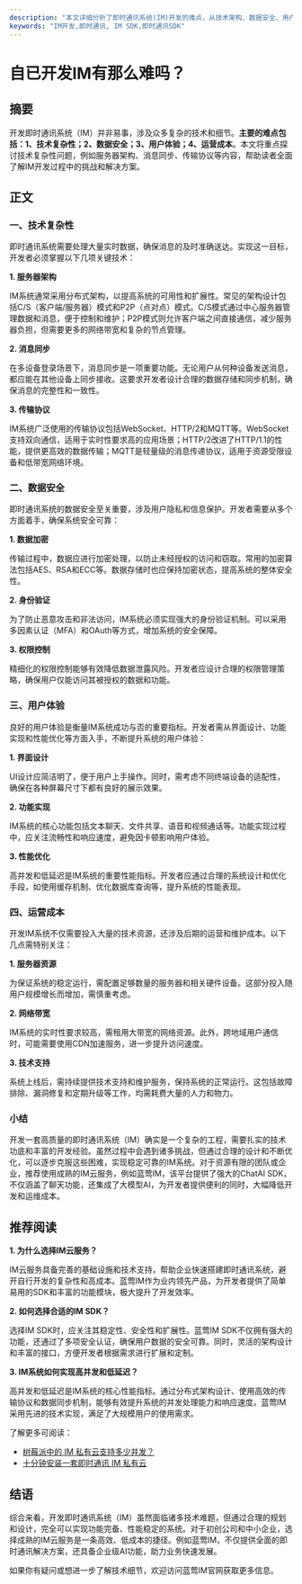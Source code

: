 ```yaml
---
description: "本文详细分析了即时通讯系统(IM)开发的难点，从技术架构、数据安全、用户体验和运营成本等多个角度，探讨是否值得自已开发IM系统。"
keywords: "IM开发,即时通讯, IM SDK,即时通讯SDK"
---
```

# 自已开发IM有那么难吗？

## 摘要

开发即时通讯系统（IM）并非易事，涉及众多复杂的技术和细节。**主要的难点包括：1、技术复杂性；2、数据安全；3、用户体验；4、运营成本**。本文将重点探讨技术复杂性问题，例如服务器架构、消息同步、传输协议等内容，帮助读者全面了解IM开发过程中的挑战和解决方案。

## 正文

### 一、技术复杂性

即时通讯系统需要处理大量实时数据，确保消息的及时准确送达。实现这一目标，开发者必须掌握以下几项关键技术：

**1. 服务器架构**

IM系统通常采用分布式架构，以提高系统的可用性和扩展性。常见的架构设计包括C/S（客户端/服务器）模式和P2P（点对点）模式。C/S模式通过中心服务器管理数据和消息，便于控制和维护；P2P模式则允许客户端之间直接通信，减少服务器负担，但需要更多的网络带宽和复杂的节点管理。

**2. 消息同步**

在多设备登录场景下，消息同步是一项重要功能。无论用户从何种设备发送消息，都应能在其他设备上同步接收。这要求开发者设计合理的数据存储和同步机制，确保消息的完整性和一致性。

**3. 传输协议**

IM系统广泛使用的传输协议包括WebSocket、HTTP/2和MQTT等。WebSocket支持双向通信，适用于实时性要求高的应用场景；HTTP/2改进了HTTP/1.1的性能，提供更高效的数据传输；MQTT是轻量级的消息传递协议，适用于资源受限设备和低带宽网络环境。

### 二、数据安全

即时通讯系统的数据安全至关重要，涉及用户隐私和信息保护。开发者需要从多个方面着手，确保系统安全可靠：

**1. 数据加密**

传输过程中，数据应进行加密处理，以防止未经授权的访问和窃取。常用的加密算法包括AES、RSA和ECC等。数据存储时也应保持加密状态，提高系统的整体安全性。

**2. 身份验证**

为了防止恶意攻击和非法访问，IM系统必须实现强大的身份验证机制。可以采用多因素认证（MFA）和OAuth等方式，增加系统的安全保障。

**3. 权限控制**

精细化的权限控制能够有效降低数据泄露风险。开发者应设计合理的权限管理策略，确保用户仅能访问其被授权的数据和功能。

### 三、用户体验

良好的用户体验是衡量IM系统成功与否的重要指标。开发者需从界面设计、功能实现和性能优化等方面入手，不断提升系统的用户体验：

**1. 界面设计**

UI设计应简洁明了，便于用户上手操作。同时，需考虑不同终端设备的适配性，确保在各种屏幕尺寸下都有良好的展示效果。

**2. 功能实现**

IM系统的核心功能包括文本聊天、文件共享、语音和视频通话等。功能实现过程中，应关注流畅性和响应速度，避免因卡顿影响用户体验。

**3. 性能优化**

高并发和低延迟是IM系统的重要性能指标。开发者应通过合理的系统设计和优化手段，如使用缓存机制、优化数据库查询等，提升系统的性能表现。

### 四、运营成本

开发IM系统不仅需要投入大量的技术资源，还涉及后期的运营和维护成本。以下几点需特别关注：

**1. 服务器资源**

为保证系统的稳定运行，需配置足够数量的服务器和相关硬件设备。这部分投入随用户规模增长而增加，需慎重考虑。

**2. 网络带宽**

IM系统的实时性要求较高，需租用大带宽的网络资源。此外，跨地域用户通信时，可能需要使用CDN加速服务，进一步提升访问速度。

**3. 技术支持**

系统上线后，需持续提供技术支持和维护服务，保持系统的正常运行。这包括故障排除、漏洞修复和定期升级等工作，均需耗费大量的人力和物力。

### 小结

开发一套高质量的即时通讯系统（IM）确实是一个复杂的工程，需要扎实的技术功底和丰富的开发经验。虽然过程中会遇到诸多挑战，但通过合理的设计和不断优化，可以逐步克服这些困难，实现稳定可靠的IM系统。对于资源有限的团队或企业，推荐使用成熟的IM云服务，例如蓝莺IM，该平台提供了强大的ChatAI SDK，不仅涵盖了聊天功能，还集成了大模型AI，为开发者提供便利的同时，大幅降低开发和运维成本。

## 推荐阅读

**1. 为什么选择IM云服务？**

IM云服务具备完善的基础设施和技术支持，帮助企业快速搭建即时通讯系统，避开自行开发的复杂性和高成本。蓝莺IM作为业内领先产品，为开发者提供了简单易用的SDK和丰富的功能模块，极大提升了开发效率。

**2. 如何选择合适的IM SDK？**

选择IM SDK时，应关注其稳定性、安全性和扩展性。蓝莺IM SDK不仅拥有强大的功能，还通过了多项安全认证，确保用户数据的安全可靠。同时，灵活的架构设计和丰富的接口，方便开发者根据需求进行扩展和定制。

**3. IM系统如何实现高并发和低延迟？**

高并发和低延迟是IM系统的核心性能指标。通过分布式架构设计、使用高效的传输协议和数据同步机制，能够有效提升系统的并发处理能力和响应速度。蓝莺IM采用先进的技术实现，满足了大规模用户的使用需求。

了解更多可阅读：
- [树莓派中的 IM 私有云支持多少并发？](articles/product-and-technologies/how-much-concurrency-is-supported-by-im-private-cloud-in-raspberry-pi.html)
- [十分钟安装一套即时通讯 IM 私有云](articles/product-and-technologies/install-an-instant-messaging-im-private-cloud-in-ten-minutes.html)

## 结语

综合来看，开发即时通讯系统（IM）虽然面临诸多技术难题，但通过合理的规划和设计，完全可以实现功能完备、性能稳定的系统。对于初创公司和中小企业，选择成熟的IM云服务是一条高效、低成本的捷径。例如蓝莺IM，不仅提供全面的即时通讯解决方案，还具备企业级AI功能，助力业务快速发展。

如果你有疑问或想进一步了解技术细节，欢迎访问蓝莺IM官网获取更多信息。
